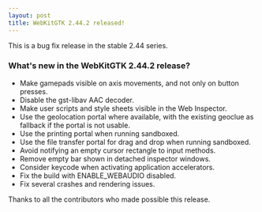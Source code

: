```yaml
---
layout: post
title: WebKitGTK 2.44.2 released!
---
```


This is a bug fix release in the stable 2.44 series.

### What's new in the WebKitGTK 2.44.2 release?

 - Make gamepads visible on axis movements, and not only on button presses.
 - Disable the gst-libav AAC decoder.
 - Make user scripts and style sheets visible in the Web Inspector.
 - Use the geolocation portal where available, with the existing geoclue
   as fallback if the portal is not usable.
 - Use the printing portal when running sandboxed.
 - Use the file transfer portal for drag and drop when running sandboxed.
 - Avoid notifying an empty cursor rectangle to input methods.
 - Remove empty bar shown in detached inspector windows.
 - Consider keycode when activating application accelerators.
 - Fix the build with ENABLE_WEBAUDIO disabled.
 - Fix several crashes and rendering issues.

Thanks to all the contributors who made possible this release.